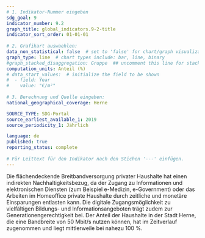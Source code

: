 ```yaml
---
# 1. Indikator-Nummer eingeben 
sdg_goal: 9
indicator_number: 9.2
graph_title: global_indicators.9-2-title
indicator_sort_order: 01-01-01
 
# 2. Grafikart auswaehlen: 
data_non_statistical: false  # set to 'false' for chart/graph visualization 
graph_type: line  # chart types include: bar, line, binary 
#graph_stacked_disaggregation: Gruppe  ## uncomment this line for stacked bars. eplace 'Geschlecht' with the field of aggregation. 
computation_units: Anteil (%)
# data_start_values:  # initialize the field to be shown  
#  - field: Year
#    value: "€/m²"
 
# 3. Berechnung und Quelle eingeben: 
national_geographical_coverage: Herne

SOURCE_TYPE: SDG-Portal
source_earliest_available_1: 2019
source_periodicity_1: Jährlich

language: de   
published: true 
reporting_status: complete
 
# Für Leittext für den Indikator nach den Stichen '---' einfügen. 
---
```

Die flächendeckende Breitbandversorgung privater Haushalte hat einen indirekten Nachhaltigkeitsbezug, da der Zugang zu Informationen und elektronischen Diensten (zum Beispiel e-Medizin, e-Government) oder das Arbeiten im Homeoffice private Haushalte durch zeitliche und monetäre Einsparungen entlasten kann. Die digitale Zugangsmöglichkeit zu vielfältigen Bildungs- und Informationsangeboten trägt zudem zur Generationengerechtigkeit bei. Der Anteil der Haushalte in der Stadt Herne, die eine Bandbreite von 50 Mbit/s nutzen können, hat im Zeitverlauf zugenommen und liegt mittlerweile bei nahezu 100 %. <br>
